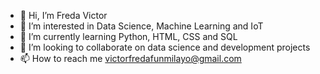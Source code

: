 - 👋 Hi, I’m Freda Victor
- 👀 I’m interested in Data Science, Machine Learning and IoT
- 🌱 I’m currently learning Python, HTML, CSS and SQL
- 💞️ I’m looking to collaborate on data science and development projects
- 📫 How to reach me victorfredafunmilayo@gmail.com

<!---
Freddie20/Freda Victor is a ✨ special ✨ repository because its `README.md` (this file) appears on your GitHub profile.
You can click the Preview link to take a look at your changes.
--->
